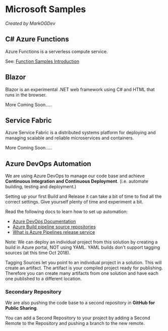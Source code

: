 # Microsoft Samples 

*Created by MarkOGDev*


 
## C# Azure Functions

Azure Functions is a serverless compute service. 

See: [Function Samples Introduction](Azure.Functions/readmeFunctionsIntro.md)
 
 
## Blazor
 
 Blazor is an experimental .NET web framework using C# and HTML that runs in the browser.

 More Coming Soon.....


## Service Fabric

 Azure Service Fabric is a distributed systems platform for deploying and managing scalable and reliable microservices and containers.

 More Coming Soon.....
 



## Azure DevOps Automation 

We are using Azure DevOps to manage our code base and achieve **Continuous Integration and Continuous Deployment**.
(i.e. automate building, testing and deployment.)

Setting up your first Build and Release it can take a bit of time to find all the correct settings. Give yourself plenty of time and experiment a bit. 

Read the following docs to learn how to set up automation:

* [Azure DevOps Documentation](https://docs.microsoft.com/en-us/azure/devops/)
* [Azure Build pipeline source repositories](https://docs.microsoft.com/en-us/azure/devops/pipelines/build/repository?view=vsts)
* [What is Azure Pipelines release service](https://docs.microsoft.com/en-us/azure/devops/pipelines/release/what-is-release-management?view=vsts)


Note: We can deploy an individual project from this solution by creating a build in Azure portal, NOT using YAML.
YAML builds don't support tagging sources (at this time Oct 2018).

Tagging Sources let you point to an individual project in a solution. This will create an artifact. The artifact is your compiled project ready for publishing. Therefore you can create many artifacts from one solution and have each one published to a different location.


### Secondary Repository

We are also pushing the code base to a second repository in **GitHub for Public Sharing**. 

You can add a Second Repository to your project by adding a Second Remote to the Repository and pushing a branch to the new remote.

 